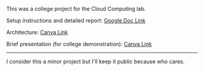 This was a college project for the Cloud Computing lab.

Setup instructions and detailed report: [Google Doc Link](https://docs.google.com/document/d/1QYarmW3OCVgPw9K0ZqsF9FfWz9V8I2wxB3DUnYGxA_w/edit?usp=sharing)

Architecture: [Canva Link](https://www.canva.com/design/DAGfm0ScHdw/boH2BQCcJU1UN_Ru5Y_gUQ/edit)

Brief presentation (for college demonstration): [Canva Link](https://www.canva.com/design/DAGlWyxpu7w/Qoo1uaX30TY3Pp9fb8MBtw/edit)

---

I consider this a minor project but I'll keep it public because who cares.
